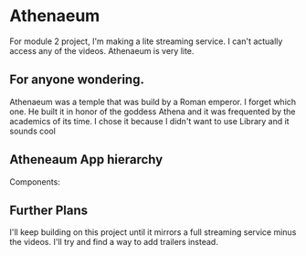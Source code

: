 # Athenaeum
For module 2 project, I'm making a lite streaming service.
I can't actually access any of the videos. Athenaeum is very lite.

## For anyone wondering.
Athenaeum was a temple that was build by a Roman emperor. I forget 
which one. He built it in honor of the goddess Athena and it was frequented
by the academics of its time. I chose it because I didn't want to use Library and it
sounds cool

## Atheneaum App hierarchy
Components:
    

## Further Plans
I'll keep building on this project until it mirrors a full streaming service minus the videos. I'll try and find a way to add trailers instead.
<!-- 
API Key: 2720b82d8b02c331a89827b268dce22a
Popular Movies: "https://api.themoviedb.org/3/discover/movie?api_key=2720b82d8b02c331a89827b268dce22a&language=en-US&sort_by=popularity.desc&include_adult=false&include_video=false&page=1"
Highest Rated: "https://api.themoviedb.org/3/discover/movie?api_key=2720b82d8b02c331a89827b268dce22a&language=en-US&sort_by=vote_count.desc&include_adult=false&include_video=false&page=1"
Search: "https://api.themoviedb.org/3/search/movie?api_key=2720b82d8b02c331a89827b268dce22a&query="
Images: "https://image.tmdb.org/t/p/w500/8uO0gUM8aNqYLs1OsTBQiXu0fEv.jpg"
-->